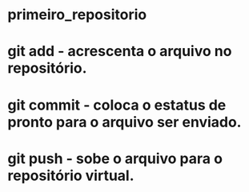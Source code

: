 # primeiro_repositorio
# git add - acrescenta o arquivo no repositório. 
# git commit - coloca o estatus de pronto para o arquivo ser enviado.
# git push - sobe o arquivo para o repositório virtual.

